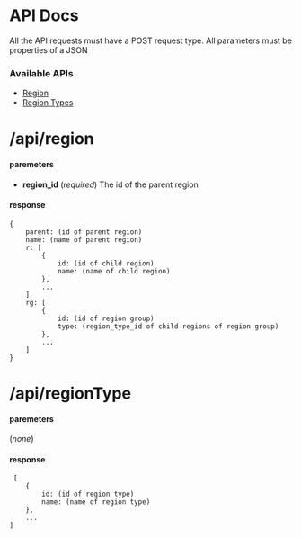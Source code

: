 # API Docs

All the API requests must have a POST request type. 
All parameters must be properties of a JSON

### Available APIs
* [Region](#apiregion)
* [Region Types](#apiregiontype)

# /api/region
#### paremeters
* **region_id** (*required*) The id of the parent region

#### response
```
{
	parent: (id of parent region)
	name: (name of parent region)
	r: [
		{
			id: (id of child region)
			name: (name of child region)
		},
		...
	]
	rg: [
		{
			id: (id of region group)
			type: (region_type_id of child regions of region group)
		},
		...
	]
}
```
# /api/regionType
#### paremeters
(*none*)
#### response
```
 [
	{
		id: (id of region type)
		name: (name of region type)
	},
	...
]
```
